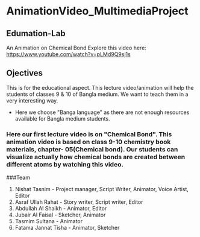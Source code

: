 # AnimationVideo_MultimediaProject
## Edumation-Lab
An Animation on Chemical Bond
Explore this video here: https://www.youtube.com/watch?v=pLMd9Q9sj1s

## Ojectives
This is for the educational aspect. 
This lecture video/animation will help the students of classes 9 & 10 of Bangla medium. We want to teach them in a very interesting way.
* Here we choose "Banga language" as there are not enough resources available for Bangla medium students.
### Here our first lecture video is on "Chemical Bond". This animation video is based on class 9-10 chemistry book materials, chapter- 05(Chemical bond). Our students can visualize actually how chemical bonds are created between different atoms by watching this video.

###Team
 1. Nishat Tasnim - Project manager, Script Writer, Animator, Voice Artist, Editor <br>
 2. Asraf Ullah Rahat - Story writer, Script writer, Editor <br>
 3. Abdullah Al Shaikh - Animator, Editor<br>
 4. Jubair Al Faisal - Sketcher, Animator<br>
 5. Tasmim Sultana - Animator <br>
 6. Fatama Jannat Tisha - Animator, Sketcher <br>



